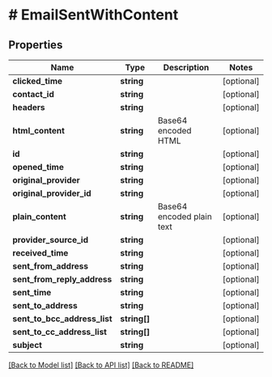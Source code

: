 # # EmailSentWithContent

## Properties

Name | Type | Description | Notes
------------ | ------------- | ------------- | -------------
**clicked_time** | **string** |  | [optional]
**contact_id** | **string** |  | [optional]
**headers** | **string** |  | [optional]
**html_content** | **string** | Base64 encoded HTML | [optional]
**id** | **string** |  | [optional]
**opened_time** | **string** |  | [optional]
**original_provider** | **string** |  | [optional]
**original_provider_id** | **string** |  | [optional]
**plain_content** | **string** | Base64 encoded plain text | [optional]
**provider_source_id** | **string** |  | [optional]
**received_time** | **string** |  | [optional]
**sent_from_address** | **string** |  | [optional]
**sent_from_reply_address** | **string** |  | [optional]
**sent_time** | **string** |  | [optional]
**sent_to_address** | **string** |  | [optional]
**sent_to_bcc_address_list** | **string[]** |  | [optional]
**sent_to_cc_address_list** | **string[]** |  | [optional]
**subject** | **string** |  | [optional]

[[Back to Model list]](../../README.md#models) [[Back to API list]](../../README.md#endpoints) [[Back to README]](../../README.md)
